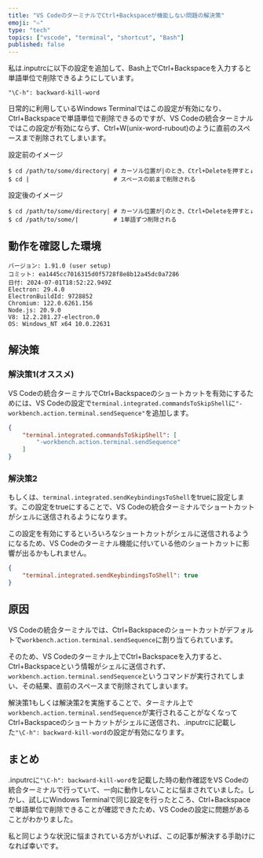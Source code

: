 ```yaml
---
title: "VS CodeのターミナルでCtrl+Backspaceが機能しない問題の解決策"
emoji: "♾️"
type: "tech"
topics: ["vscode", "terminal", "shortcut", "Bash"]
published: false
---
```


私は.inputrcに以下の設定を追加して、Bash上でCtrl+Backspaceを入力すると単語単位で削除できるようにしています。

```text:.inputrc
"\C-h": backward-kill-word
```

日常的に利用しているWindows Terminalではこの設定が有効になり、Ctrl+Backspaceで単語単位で削除できるのですが、VS Codeの統合ターミナルではこの設定が有効にならず、Ctrl+W(unix-word-rubout)のように直前のスペースまで削除されてしまいます。

設定前のイメージ

```text
$ cd /path/to/some/directory| # カーソル位置が|のとき、Ctrl+Deleteを押すと↓
$ cd |                        # スペースの前まで削除される
```

設定後のイメージ

```text
$ cd /path/to/some/directory| # カーソル位置が|のとき、Ctrl+Deleteを押すと↓
$ cd /path/to/some/|          # 1単語ずつ削除される
```

## 動作を確認した環境

```text
バージョン: 1.91.0 (user setup)
コミット: ea1445cc7016315d0f5728f8e8b12a45dc0a7286
日付: 2024-07-01T18:52:22.949Z
Electron: 29.4.0
ElectronBuildId: 9728852
Chromium: 122.0.6261.156
Node.js: 20.9.0
V8: 12.2.281.27-electron.0
OS: Windows_NT x64 10.0.22631
```

## 解決策

### 解決策1(オススメ)

VS Codeの統合ターミナルでCtrl+Backspaceのショートカットを有効にするためには、VS Codeの設定で`terminal.integrated.commandsToSkipShell`に`"-workbench.action.terminal.sendSequence"`を追加します。

```json:settings.json
{
    "terminal.integrated.commandsToSkipShell": [
        "-workbench.action.terminal.sendSequence"
    ]
}
```

### 解決策2

もしくは、`terminal.integrated.sendKeybindingsToShell`をtrueに設定します。この設定をtrueにすることで、VS Codeの統合ターミナルでショートカットがシェルに送信されるようになります。

この設定を有効にするといろいろなショートカットがシェルに送信されるようになるため、VS Codeのターミナル機能に付いている他のショートカットに影響が出るかもしれません。

```json:settings.json
{
    "terminal.integrated.sendKeybindingsToShell": true
}
```

## 原因

VS Codeの統合ターミナルでは、Ctrl+Backspaceのショートカットがデフォルトで`workbench.action.terminal.sendSequence`に割り当てられています。

そのため、VS Codeのターミナル上でCtrl+Backspaceを入力すると、Ctrl+Backspaceという情報がシェルに送信されず、`workbench.action.terminal.sendSequence`というコマンドが実行されてしまい、その結果、直前のスペースまで削除されてしまいます。

解決策1もしくは解決策2を実施することで、ターミナル上で`workbench.action.terminal.sendSequence`が実行されることがなくなってCtrl+Backspaceのショートカットがシェルに送信され、.inputrcに記載した`"\C-h": backward-kill-word`の設定が有効になります。

## まとめ

.inputrcに`"\C-h": backward-kill-word`を記載した時の動作確認をVS Codeの統合ターミナルで行っていて、一向に動作しないことに悩まされていました。しかし、試しにWindows Terminalで同じ設定を行ったところ、Ctrl+Backspaceで単語単位で削除できることが確認できたため、VS Codeの設定に問題があることがわかりました。

私と同じような状況に悩まされている方がいれば、この記事が解決する手助けになれば幸いです。
